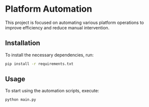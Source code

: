 # Platform Automation

This project is focused on automating various platform operations to improve efficiency and reduce manual intervention.

## Installation
To install the necessary dependencies, run:
```bash
pip install -r requirements.txt
```

## Usage
To start using the automation scripts, execute:
```bash
python main.py
```